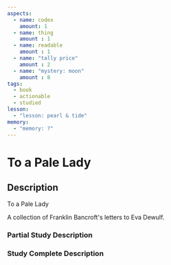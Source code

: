 ```yaml
---
aspects: 
  - name: codex
    amount: 1
  - name: thing
    amount : 1
  - name: readable
    amount : 1
  - name: "tally price"
    amount : 2
  - name: "mystery: moon"
    amount : 8
tags:
  - book
  - actionable
  - studied
lesson:
  - "lesson: pearl & tide"
memory:
  - "memory: ?"
---
```


# To a Pale Lady

## Description
To a Pale Lady

A collection of Franklin Bancroft's letters to Eva Dewulf.
### Partial Study Description

### Study Complete Description
